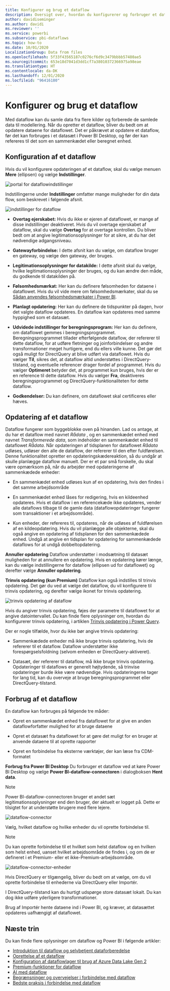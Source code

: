 ```yaml
---
title: Konfigurer og brug et dataflow
description: Oversigt over, hvordan du konfigurerer og forbruger et dataflow i Power BI
author: davidiseminger
ms.author: davidi
ms.reviewer: ''
ms.service: powerbi
ms.subservice: pbi-dataflows
ms.topic: how-to
ms.date: 10/01/2020
LocalizationGroup: Data from files
ms.openlocfilehash: 5f33f43565187c0276cf6d9c3479bbbb57480ae5
ms.sourcegitcommit: 653e18d7041d3dd1cf7a38010372366975a98eae
ms.translationtype: HT
ms.contentlocale: da-DK
ms.lasthandoff: 12/01/2020
ms.locfileid: "96416180"
---
```

# <a name="configure-and-consume-a-dataflow"></a>Konfigurer og brug et dataflow

Med dataflow kan du samle data fra flere kilder og forberede de samlede data til modellering. Når du opretter et dataflow, bliver du bedt om at opdatere dataene for dataflowet. Det er påkrævet at opdatere et dataflow, før det kan forbruges i et datasæt i Power BI Desktop, og før der kan refereres til det som en sammenkædet eller beregnet enhed.

## <a name="configuring-a-dataflow"></a>Konfiguration af et dataflow

Hvis du vil konfigurere opdateringen af et dataflow, skal du vælge menuen **Mere** (ellipsen) og vælge **Indstillinger**.

![portal for dataflowindstillinger](media/dataflows-configure-consume/dataflow-settings.png)

Indstillingerne under **Indstillinger** omfatter mange muligheder for din data flow, som beskrevet i følgende afsnit.

![indstillinger for dataflow](media/dataflows-configure-consume/dataflow-settings-detailed.png)

* **Overtag ejerskabet:** Hvis du ikke er ejeren af dataflowet, er mange af disse indstillinger deaktiveret. Hvis du vil overtage ejerskabet af dataflow, skal du vælge **Overtag** for at overtage kontrollen. Du bliver bedt om at angive legitimationsoplysninger for at sikre, at du har det nødvendige adgangsniveau.

* **Gatewayforbindelse:** I dette afsnit kan du vælge, om dataflow bruger en gateway, og vælge den gateway, der bruges. 

* **Legitimationsoplysninger for datakilde:** I dette afsnit skal du vælge, hvilke legitimationsoplysninger der bruges, og du kan ændre den måde, du godkende til datakilden på.

* **Følsomhedsmærkat:** Her kan du definere følsomheden for dataene i dataflowet. Hvis du vil vide mere om følsomhedsmærkater, skal du se [Sådan anvendes følsomhedsmærkater i Power BI](../../admin/service-security-apply-data-sensitivity-labels.md).

* **Planlagt opdatering:** Her kan du definere de tidspunkter på dagen, hvor det valgte dataflow opdateres. En dataflow kan opdateres med samme hyppighed som et datasæt.

* **Udvidede indstillinger for beregningsprogram:** Her kan du definere, om dataflowet gemmes i beregningsprogrammet. Beregningsprogrammet tillader efterfølgende dataflow, der refererer til dette dataflow, for at udføre fletninger og joinforbindelser og andre transformationer meget hurtigere, end du ellers ville kunne. Det gør det også muligt for DirectQuery at blive udført via dataflowet. Hvis du vælger **Til**, sikres det, at dataflow altid understøttes i DirectQuery-tilstand, og eventuelle referencer drager fordel af programmet. Hvis du vælger **Optimeret** betyder det, at programmet kun bruges, hvis der er en reference til dette dataflow. Hvis du vælger **Fra**, deaktiveres beregningsprogrammet og DirectQuery-funktionaliteten for dette dataflow.

* **Godkendelser:** Du kan definere, om dataflowet skal certificeres eller hæves. 

## <a name="refreshing-a-dataflow"></a>Opdatering af et dataflow
Dataflow fungerer som byggeblokke oven på hinanden. Lad os antage, at du har et dataflow med navnet *Rådata* , og en sammenkædet enhed med navnet *Transformerede data*, som indeholder en sammenkædet enhed til dataflowet *Rådata*. Når opdateringen af tidsplanen for dataflowet *Rådata* udløses, udløser den alle de dataflow, der refererer til den efter fuldførelsen. Denne funktionalitet opretter en opdateringskædereaktion, så du undgår at skulle planlægge dataflow manuelt. Der er et par små forskelle, du skal være opmærksom på, når du arbejder med opdateringerne af sammenkædede enheder:

* En sammenkædet enhed udløses kun af en opdatering, hvis den findes i det samme arbejdsområde

* En sammenkædet enhed låses for redigering, hvis en kildeenhed opdateres. Hvis et dataflow i en referencekæde ikke opdateres, vender alle dataflows tilbage til de gamle data (dataflowopdateringer fungerer som transaktioner i et arbejdsområde).

* Kun enheder, der refereres til, opdateres, når de udløses af fuldførelsen af en kildeopdatering. Hvis du vil planlægge alle objekterne, skal du også angive en opdatering af tidsplanen for den sammenkædede enhed. Undgå at angive en tidsplan for opdatering for sammenkædede dataflows for at undgå dobbeltopdatering.

**Annuller opdatering** Dataflow understøtter i modsætning til datasæt muligheden for at annullere en opdatering. Hvis en opdatering kører længe, kan du vælge indstillingerne for dataflow (ellipsen ud for dataflowet) og derefter vælge **Annuller opdatering**.

**Trinvis opdatering (kun Premium)** Dataflow kan også indstilles til trinvis opdatering. Det gør du ved at vælge det dataflow, du vil konfigurere til trinvis opdatering, og derefter vælge ikonet for trinvis opdatering.

![trinvis opdatering af dataflow](media/dataflows-configure-consume/dataflow-created-entity.png)

Hvis du angiver trinvis opdatering, føjes der parametre til dataflowet for at angive datointervallet. Du kan finde flere oplysninger om, hvordan du konfigurerer trinvis opdatering, i artiklen [Trinvis opdatering i Power Query](/power-query/dataflows/incremental-refresh).

Der er nogle tilfælde, hvor du ikke bør angive trinvis opdatering:

* Sammenkædede enheder må ikke bruge trinvis opdatering, hvis de refererer til et dataflow. Dataflow understøtter ikke forespørgselsfoldning (selvom enheden er DirectQuery-aktiveret). 

* Datasæt, der refererer til dataflow, må ikke bruge trinvis opdatering. Opdateringer til dataflows er generelt højtydende, så trinvise opdateringer burde ikke være nødvendige. Hvis opdateringerne tager for lang tid, kan du overveje at bruge beregningsprogrammet eller DirectQuery-tilstand.

## <a name="consuming-a-dataflow"></a>Forbrug af et dataflow

En dataflow kan forbruges på følgende tre måder:

* Opret en sammenkædet enhed fra dataflowet for at give en anden dataflowforfatter mulighed for at bruge dataene

* Opret et datasæt fra dataflowet for at gøre det muligt for en bruger at anvende dataene til at oprette rapporter

* Opret en forbindelse fra eksterne værktøjer, der kan læse fra CDM-formatet

**Forbrug fra Power BI Desktop** Du forbruger et dataflow ved at køre Power BI Desktop og vælge **Power BI-dataflow-connectoren** i dialogboksen **Hent data**.

> [!NOTE]
> Power BI-dataflow-connectoren bruger et andet sæt legitimationsoplysninger end den bruger, der aktuelt er logget på. Dette er tilsigtet for at understøtte brugere med flere lejere.

![dataflow-connector](media/dataflows-configure-consume/dataflow-connector.png)

Vælg, hvilket dataflow og hvilke enheder du vil oprette forbindelse til. 

> [!NOTE]
> Du kan oprette forbindelse til et hvilket som helst dataflow og en hvilken som helst enhed, uanset hvilket arbejdsområde de findes i, og om de er defineret i et Premium- eller et ikke-Premium-arbejdsområde.

![dataflow-connector-enheder](media/dataflows-configure-consume/dataflow-entities-picker.png)

Hvis DirectQuery er tilgængelig, bliver du bedt om at vælge, om du vil oprette forbindelse til enhederne via DirectQuery eller Importér. 

I DirectQuery-tilstand kan du hurtigt udspørge store datasæt lokalt. Du kan dog ikke udføre yderligere transformationer. 

Brug af Importér hente dataene ind i Power BI, og kræver, at datasættet opdateres uafhængigt af dataflowet.

## <a name="next-steps"></a>Næste trin
Du kan finde flere oplysninger om dataflow og Power BI i følgende artikler:

* [Introduktion til dataflow og selvbetjent dataforberedelse](dataflows-introduction-self-service.md)
* [Oprettelse af et dataflow](dataflows-create.md)
* [Konfiguration af dataflowlager til brug af Azure Data Lake Gen 2](dataflows-azure-data-lake-storage-integration.md)
* [Premium-funktioner for dataflow](dataflows-premium-features.md)
* [AI med dataflow](dataflows-machine-learning-integration.md)
* [Begrænsninger og overvejelser i forbindelse med dataflow](dataflows-features-limitations.md)
* [Bedste praksis i forbindelse med dataflow](dataflows-best-practices.md)